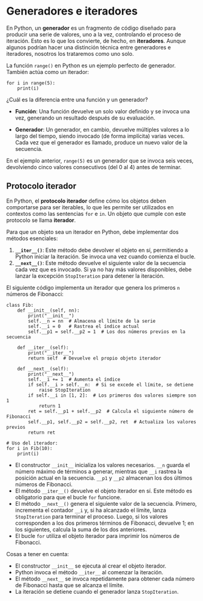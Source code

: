 # Generadores e iteradores

En Python, un **generador** es un fragmento de código diseñado para producir una serie de valores, uno a la vez, controlando el proceso de iteración. Esto es lo que los convierte, de hecho, en **iteradores**. Aunque algunos podrían hacer una distinción técnica entre generadores e iteradores, nosotros los trataremos como uno solo.

La función `range()` en Python es un ejemplo perfecto de generador. También actúa como un iterador:

```
for i in range(5):
    print(i)
```

¿Cuál es la diferencia entre una función y un generador?

* **Función**: Una función devuelve un solo valor definido y se invoca una vez, generando un resultado después de su evaluación.
  
* **Generador**: Un generador, en cambio, devuelve múltiples valores a lo largo del tiempo, siendo invocado (de forma implícita) varias veces. Cada vez que el generador es llamado, produce un nuevo valor de la secuencia.

En el ejemplo anterior, `range(5)` es un generador que se invoca seis veces, devolviendo cinco valores consecutivos (del 0 al 4) antes de terminar.

## Protocolo iterador

En Python, el **protocolo iterador** define cómo los objetos deben comportarse para ser iterables, lo que les permite ser utilizados en contextos como las sentencias `for` e `in`. Un objeto que cumple con este protocolo se llama **iterador**.

Para que un objeto sea un iterador en Python, debe implementar dos métodos esenciales:

1. **`__iter__()`**: Este método debe devolver el objeto en sí, permitiendo a Python iniciar la iteración. Se invoca una vez cuando comienza el bucle.
2. **`__next__()`**: Este método devuelve el siguiente valor de la secuencia cada vez que es invocado. Si ya no hay más valores disponibles, debe lanzar la excepción `StopIteration` para detener la iteración.

El siguiente código implementa un iterador que genera los primeros `n` números de Fibonacci:

```
class Fib:
    def __init__(self, nn):
        print("__init__")
        self.__n = nn  # Almacena el límite de la serie
        self.__i = 0   # Rastrea el índice actual
        self.__p1 = self.__p2 = 1  # Los dos números previos en la secuencia

    def __iter__(self):
        print("__iter__")
        return self  # Devuelve el propio objeto iterador

    def __next__(self):
        print("__next__")
        self.__i += 1  # Aumenta el índice
        if self.__i > self.__n:  # Si se excede el límite, se detiene
            raise StopIteration
        if self.__i in [1, 2]:  # Los primeros dos valores siempre son 1
            return 1
        ret = self.__p1 + self.__p2  # Calcula el siguiente número de Fibonacci
        self.__p1, self.__p2 = self.__p2, ret  # Actualiza los valores previos
        return ret

# Uso del iterador:
for i in Fib(10):
    print(i)
```

* El constructor `__init__` inicializa los valores necesarios. `__n` guarda el número máximo de términos a generar, mientras que `__i` rastrea la posición actual en la secuencia. `__p1` y `__p2` almacenan los dos últimos números de Fibonacci.
* El método `__iter__()` devuelve el objeto iterador en sí. Este método es obligatorio para que el bucle `for` funcione.
* El método `__next__()` genera el siguiente valor de la secuencia. Primero, incrementa el contador `__i` y, si ha alcanzado el límite, lanza `StopIteration` para terminar el proceso. Luego, si los valores corresponden a los dos primeros términos de Fibonacci, devuelve 1; en los siguientes, calcula la suma de los dos anteriores.
* El bucle `for` utiliza el objeto iterador para imprimir los números de Fibonacci.

Cosas a tener en cuenta:

* El constructor `__init__` se ejecuta al crear el objeto iterador.
* Python invoca el método `__iter__` al comenzar la iteración.
* El método `__next__` se invoca repetidamente para obtener cada número de Fibonacci hasta que se alcanza el límite.
* La iteración se detiene cuando el generador lanza `StopIteration`.


